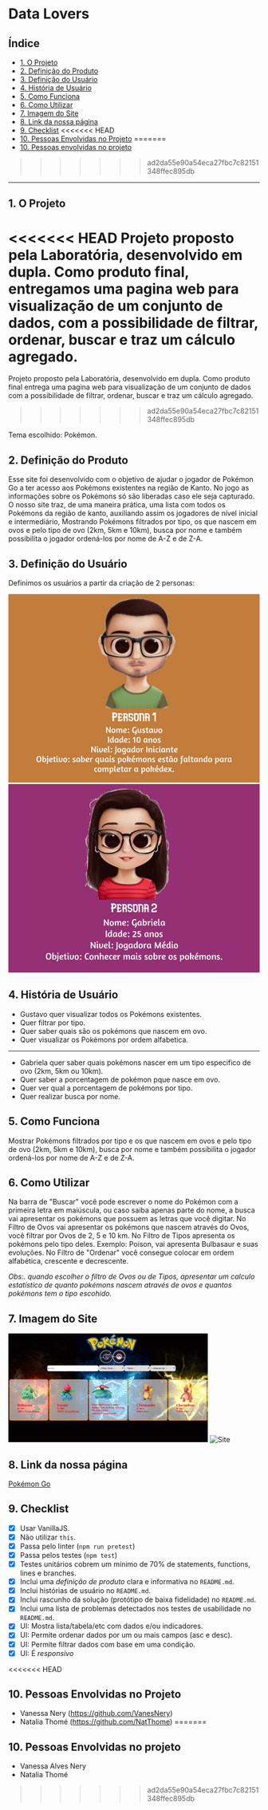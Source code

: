 # Data Lovers

## Índice

* [1. O Projeto](#1-o-projeto)
* [2. Definição do Produto](#2-definição-do-produto)
* [3. Definição do Usuário](#3-definição-do-usuario)
* [4. História de Usuário](#4-historia-de-usuario)
* [5. Como Funciona](#5-como-funciona)
* [6. Como Utilizar](#6-como-utilizar)
* [7. Imagem do Site](#7-imagem-do-Site)
* [8. Link da nossa página](#8-link-da-nossa-página)
* [9. Checklist](#9-checklist)
<<<<<<< HEAD
* [10. Pessoas Envolvidas no Projeto](#10-pessoas-envolvidas-no-projeto)
=======
* [10. Pessoas envolvidas no projeto](#10-pessoas-envolvidas-no-projeto)
>>>>>>> ad2da55e90a54eca27fbc7c82151348ffec895db

***

## 1. O Projeto

<<<<<<< HEAD
Projeto proposto pela Laboratória, desenvolvido em dupla. Como produto final, entregamos uma pagina web para visualização de um conjunto de dados, com a possibilidade de filtrar, ordenar, buscar e traz um cálculo agregado. 
=======
Projeto proposto pela Laboratória, desenvolvido em dupla. Como produto final entrega uma pagina web para visualização de um conjunto de dados com a possibilidade de filtrar, ordenar, buscar e traz um cálculo agregado.
>>>>>>> ad2da55e90a54eca27fbc7c82151348ffec895db

Tema escolhido: Pokémon.

## 2. Definição do Produto

Esse site foi desenvolvido com o objetivo de ajudar o jogador de Pokémon Go a ter acesso aos Pokémons existentes na região de Kanto.
No jogo as informações sobre os Pokémons só são liberadas caso ele seja capturado. O nosso site traz, de uma maneira prática, uma lista com todos os Pokémons da região de kanto, auxiliando assim os jogadores de nível inicial e intermediário, Mostrando Pokémons filtrados por tipo, os que nascem em ovos e pelo tipo de ovo (2km, 5km e 10km), busca por nome e também possibilita o jogador ordená-los por nome de A-Z e de Z-A.

## 3. Definição do Usuário

Definimos os usuários a partir da criação de 2 personas:

![Persona 1](./src/images/gustavo.jpg)
![Persona 2](./src/images/gabriela.jpg)


## 4. História de Usuário

- Gustavo quer visualizar todos os Pokémons existentes.
- Quer filtrar por tipo.
- Quer saber quais são os pokémons que nascem em ovo.
- Quer visualizar os Pokémons por ordem alfabetica.
--------------------------------
- Gabriela quer saber quais pokémons nascer em um tipo especifico de ovo (2km, 5km ou 10km).
- Quer saber a porcentagem de pokémon pque nasce em ovo.
- Quer ver qual a porcentagem de pokémons por tipo.
- Quer realizar busca por nome.

## 5. Como Funciona

Mostrar Pokémons filtrados por tipo e os que nascem em ovos e pelo tipo de ovo (2km, 5km e 10km), busca por nome e também possibilita o jogador ordená-los por nome de A-Z e de Z-A.

## 6. Como Utilizar

Na barra de "Buscar" você pode escrever o nome do Pokémon com a primeira letra em maiúscula, ou caso saiba apenas parte do nome, a busca vai apresentar os pokémons que possuem as letras que você digitar.
No Filtro de Ovos vai apresentar os pokémons que nascem através do Ovos, você filtrar por Ovos de 2, 5 e 10 km.
No Filtro de Tipos apresenta os pokémons pelo tipo deles. Exemplo: Poison, vai apresenta Bulbasaur e suas evoluções.
No Filtro de "Ordenar" você consegue colocar em ordem alfabética, crescente e decrescente.

*Obs:. quando escolher o filtro de Ovos ou de Tipos, apresentar um calculo estatístico de quanto pokémons nascem através de ovos e quantos pokémons tem o tipo escohido.*

## 7. Imagem do Site

![Desktop](./src/images/pokemonDesktop.gif)
![Site](./src/images/site.png)

## 8. Link da nossa página

[Pokémon Go](https://vanesnery.github.io/SAP003-data-lovers/src/index.html)

## 9. Checklist

* [X] Usar VanillaJS.
* [X] Não utilizar `this`.
* [X] Passa pelo linter (`npm run pretest`)
* [X] Passa pelos testes (`npm test`)
* [X] Testes unitários cobrem um mínimo de 70% de statements, functions,
  lines e branches.
* [X] Inclui uma _definição de produto_ clara e informativa no `README.md`.
* [X] Inclui histórias de usuário no `README.md`.
* [X] Inclui rascunho da solução (protótipo de baixa fidelidade) no
  `README.md`.
* [X] Inclui uma lista de problemas detectados nos testes de usabilidade no `README.md`.
* [X] UI: Mostra lista/tabela/etc com dados e/ou indicadores.
* [X] UI: Permite ordenar dados por um ou mais campos (asc e desc).
* [X] UI: Permite filtrar dados com base em uma condição.
* [X] UI: É _responsivo_

<<<<<<< HEAD
## 10. Pessoas Envolvidas no Projeto

* Vanessa Nery (https://github.com/VanesNery)
* Natalia Thomé (https://github.com/NatThome)
=======
## 10. Pessoas Envolvidas no projeto

* Vanessa Alves Nery [](https://github.com/VanesNery)
* Natalia Thomé [](https://github.com/NatThome)
>>>>>>> ad2da55e90a54eca27fbc7c82151348ffec895db
